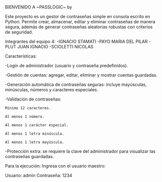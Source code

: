 BIENVENIDO A ~PASSLOGIC~
by 

Este proyecto es un gestor de contraseñas simple en consola escrito en Python.
Permite crear, almacenar, editar y eliminar contraseñas de manera segura, además de generar contraseñas aleatorias robustas con criterios de seguridad.

Integrantes del equipo 4:
-IGNACIO STAMATI
-PAYO MARIA DEL PILAR
-PLUT JUAN IGNACIO
-SCIOLETTI NICOLAS


Características:

-Login de administrador (usuario y contraseña predefinidos).

-Gestión de cuentas: agregar, editar, eliminar y mostrar cuentas guardadas.

-Generación automática de contraseñas seguras: incluye mayúsculas, minúsculas, números y caracteres especiales.

-Validación de contraseñas:

    Mínimo 12 caracteres.

    Al menos 1 número.

    Al menos 1 carácter especial.

    Al menos 1 letra minúscula.

    Al menos 1 letra mayúscula.

-Protección extra: se requiere la clave del administrador para visualizar las contraseñas guardadas.

Para la ejecución:
Ingresa con el usuario maestro:

Usuario: admin
Contraseña: 1234